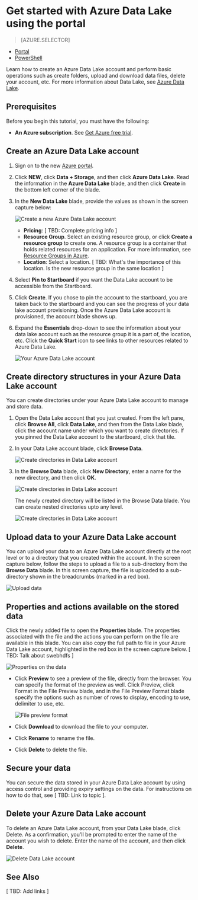<properties 
   pageTitle="Get started with Data Lake | Azure" 
   description="Use the portal to create a Data Lake account and perform basic operations in the Data Lake" 
   services="data-lake" 
   documentationCenter="" 
   authors="nitinme" 
   manager="paulettm" 
   editor="cgronlun"/>
 
<tags
   ms.service="data-lake"
   ms.devlang="na"
   ms.topic="article"
   ms.tgt_pltfrm="na"
   ms.workload="big-data" 
   ms.date="08/31/2015"
   ms.author="nitinme"/>

# Get started with Azure Data Lake using the portal

> [AZURE.SELECTOR]
- [Portal](azure-data-lake-get-started-portal.md)
- [PowerShell](azure-data-lake-get-started-powershell.md)

Learn how to create an Azure Data Lake account and perform basic operations such as create folders, upload and download data files, delete your account, etc. For more information about Data Lake, see [Azure Data Lake](azure-data-lake-overview.md).

## Prerequisites

Before you begin this tutorial, you must have the following:

- **An Azure subscription**. See [Get Azure free trial](http://azure.microsoft.com/documentation/videos/get-azure-free-trial-for-testing-hadoop-in-hdinsight/).

## Create an Azure Data Lake account

1. Sign on to the new [Azure portal](https://portal.azure.com).

2. Click **NEW**, click **Data + Storage**, and then click **Azure Data Lake**. Read the information in the **Azure Data Lake** blade, and then click **Create** in the bottom left corner of the blade.

3. In the **New Data Lake** blade, provide the values as shown in the screen capture below:

	![Create a new Azure Data Lake account](./media/azure-data-lake-get-started-portal/ADL.Create.New.Account.png "Create a new Azure Data Lake account")

	- **Pricing**: [ TBD: Complete pricing info ]	
	- **Resource Group**. Select an existing resource group, or click **Create a resource group** to create one. A resource group is a container that holds related resources for an application. For more information, see [Resource Groups in Azure](resource-group-overview.md#resource-groups).
	- **Location**: Select a location. [ TBD: What's the importance of this location. Is the new resource group in the same location ]

4. Select **Pin to Startboard** if you want the Data Lake account to be accessible from the Startboard.

5. Click **Create**. If you chose to pin the account to the startboard, you are taken back to the startboard and you can see the progress of your data lake account provisioning. Once the Azure Data Lake account is provisioned, the account blade shows up.

6. Expand the **Essentials** drop-down to see the information about your data lake account such as the resource group it is a part of, the location, etc. Click the **Quick Start** icon to see links to other resources related to Azure Data Lake.

	![Your Azure Data Lake account](./media/azure-data-lake-get-started-portal/ADL.Account.QuickStart.png "Your Azure Data Lake account")

## Create directory structures in your Azure Data Lake account

You can create directories under your Azure Data Lake account to manage and store data.

1. Open the Data Lake account that you just created. From the left pane, click **Browse All**, click **Data Lake**, and then from the Data Lake blade, click the account name under which you want to create directories. If you pinned the Data Lake account to the startboard, click that tile.

2. In your Data Lake account blade, click **Browse Data**.

	![Create directories in Data Lake account](./media/azure-data-lake-get-started-portal/ADL.Create.Folder.png "Create directories in Data Lake account")

3. In the **Browse Data** blade, click **New Directory**, enter a name for the new directory, and then click **OK**.
	
	![Create directories in Data Lake account](./media/azure-data-lake-get-started-portal/ADL.Folder.Name.png "Create directories in Data Lake account")
	
	The newly created directory will be listed in the Browse Data blade. You can create nested directories upto any level.

	![Create directories in Data Lake account](./media/azure-data-lake-get-started-portal/ADL.New.Directory.png "Create directories in Data Lake account")



## Upload data to your Azure Data Lake account

You can upload your data to an Azure Data Lake account directly at the root level or to a directory that you created within the account. In the screen capture below, follow the steps to upload a file to a sub-directory from the **Browse Data** blade. In this screen capture, the file is uploaded to a sub-directory shown in the breadcrumbs (marked in a red box).

![Upload data](./media/azure-data-lake-get-started-portal/ADL.New.Upload.File.png "Upload data")


## Properties and actions available on the stored data

Click the newly added file to open the **Properties** blade. The properties associated with the file and the actions you can perform on the file are available in this blade. You can also copy the full path to file in your Azure Data Lake account, highlighted in the red box in the screen capture below. [ TBD: Talk about swebhdfs ]

![Properties on the data](./media/azure-data-lake-get-started-portal/ADL.File.Properties.png "Properties on the data")

* Click **Preview** to see a preview of the file, directly from the browser. You can specify the format of the preview as well. Click Preview, click Format in the File Preview blade, and in the File Preview Format blade specify the options such as number of rows to display, encoding to use, delimiter to use, etc.

  ![File preview format](./media/azure-data-lake-get-started-portal/ADL.File.Preview.png "File preview format")

* Click **Download** to download the file to your computer.

* Click **Rename** to rename the file.

* Click **Delete** to delete the file.


## Secure your data

You can secure the data stored in your Azure Data Lake account by using access control and providing expiry settings on the data. For instructions on how to do that, see [ TBD: Link to topic ].


## Delete your Azure Data Lake account

To delete an Azure Data Lake account, from your Data Lake blade, click Delete. As a confirmation, you'll be prompted to enter the name of the account you wish to delete. Enter the name of the account, and then click **Delete**.

![Delete Data Lake account](./media/azure-data-lake-get-started-portal/ADL.Delete.Account.png "Delete Data Lake account")

## See Also

[ TBD: Add links ]